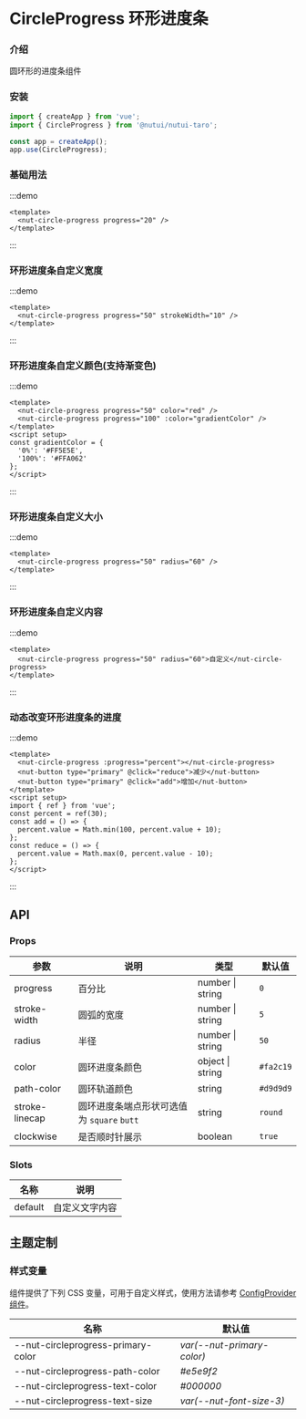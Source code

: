 # CircleProgress 环形进度条

### 介绍

圆环形的进度条组件

### 安装

```js
import { createApp } from 'vue';
import { CircleProgress } from '@nutui/nutui-taro';

const app = createApp();
app.use(CircleProgress);
```

### 基础用法

:::demo

```vue
<template>
  <nut-circle-progress progress="20" />
</template>
```

:::

### 环形进度条自定义宽度

:::demo

```vue
<template>
  <nut-circle-progress progress="50" strokeWidth="10" />
</template>
```

:::

### 环形进度条自定义颜色(支持渐变色)

:::demo

```vue
<template>
  <nut-circle-progress progress="50" color="red" />
  <nut-circle-progress progress="100" :color="gradientColor" />
</template>
<script setup>
const gradientColor = {
  '0%': '#FF5E5E',
  '100%': '#FFA062'
};
</script>
```

:::

### 环形进度条自定义大小

:::demo

```vue
<template>
  <nut-circle-progress progress="50" radius="60" />
</template>
```

:::

### 环形进度条自定义内容

:::demo

```vue
<template>
  <nut-circle-progress progress="50" radius="60">自定义</nut-circle-progress>
</template>
```

:::

### 动态改变环形进度条的进度

:::demo

```vue
<template>
  <nut-circle-progress :progress="percent"></nut-circle-progress>
  <nut-button type="primary" @click="reduce">减少</nut-button>
  <nut-button type="primary" @click="add">增加</nut-button>
</template>
<script setup>
import { ref } from 'vue';
const percent = ref(30);
const add = () => {
  percent.value = Math.min(100, percent.value + 10);
};
const reduce = () => {
  percent.value = Math.max(0, percent.value - 10);
};
</script>
```

:::

## API

### Props

| 参数 | 说明 | 类型 | 默认值 |
| --- | --- | --- | --- |
| progress | 百分比 | number \| string | `0` |
| stroke-width | 圆弧的宽度 | number \| string | `5` |
| radius | 半径 | number \| string | `50` |
| color | 圆环进度条颜色 | object \| string | `#fa2c19` |
| path-color | 圆环轨道颜色 | string | `#d9d9d9` |
| stroke-linecap | 圆环进度条端点形状可选值为 `square` `butt` | string | `round` |
| clockwise | 是否顺时针展示 | boolean | `true` |

### Slots

| 名称 | 说明 |
| --- | --- |
| default | 自定义文字内容 |

## 主题定制

### 样式变量

组件提供了下列 CSS 变量，可用于自定义样式，使用方法请参考 [ConfigProvider 组件](#/zh-CN/component/configprovider)。

| 名称 | 默认值 |
| --- | --- |
| --nut-circleprogress-primary-color | _var(--nut-primary-color)_ |
| --nut-circleprogress-path-color | _#e5e9f2_ |
| --nut-circleprogress-text-color | _#000000_ |
| --nut-circleprogress-text-size | _var(--nut-font-size-3)_ |

